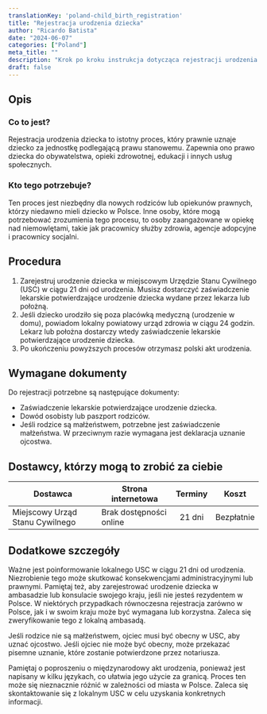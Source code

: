 ```yaml
---
translationKey: 'poland-child_birth_registration'
title: "Rejestracja urodzenia dziecka"
author: "Ricardo Batista"
date: "2024-06-07"
categories: ["Poland"]
meta_title: ""
description: "Krok po kroku instrukcja dotycząca rejestracji urodzenia dziecka w Polsce."
draft: false
---
```


## Opis
### Co to jest?
Rejestracja urodzenia dziecka to istotny proces, który prawnie uznaje dziecko za jednostkę podlegającą prawu stanowemu. Zapewnia ono prawo dziecka do obywatelstwa, opieki zdrowotnej, edukacji i innych usług społecznych.

### Kto tego potrzebuje?
Ten proces jest niezbędny dla nowych rodziców lub opiekunów prawnych, którzy niedawno mieli dziecko w Polsce. Inne osoby, które mogą potrzebować zrozumienia tego procesu, to osoby zaangażowane w opiekę nad niemowlętami, takie jak pracownicy służby zdrowia, agencje adopcyjne i pracownicy socjalni.

## Procedura

1. Zarejestruj urodzenie dziecka w miejscowym Urzędzie Stanu Cywilnego (USC) w ciągu 21 dni od urodzenia. Musisz dostarczyć zaświadczenie lekarskie potwierdzające urodzenie dziecka wydane przez lekarza lub położną.
2. Jeśli dziecko urodziło się poza placówką medyczną (urodzenie w domu), powiadom lokalny powiatowy urząd zdrowia w ciągu 24 godzin. Lekarz lub położna dostarczy wtedy zaświadczenie lekarskie potwierdzające urodzenie dziecka.
3. Po ukończeniu powyższych procesów otrzymasz polski akt urodzenia.

## Wymagane dokumenty
Do rejestracji potrzebne są następujące dokumenty:

- Zaświadczenie lekarskie potwierdzające urodzenie dziecka.
- Dowód osobisty lub paszport rodziców.
- Jeśli rodzice są małżeństwem, potrzebne jest zaświadczenie małżeństwa. W przeciwnym razie wymagana jest deklaracja uznanie ojcostwa.

## Dostawcy, którzy mogą to zrobić za ciebie

| Dostawca            |    Strona internetowa                      |     Terminy    |       Koszt      |
| ------------------- | -------------------------                |  :-------------: | :-------------: |
| Miejscowy Urząd Stanu Cywilnego  |  Brak dostępności online                         |       21 dni       |    Bezpłatnie    |

## Dodatkowe szczegóły
Ważne jest poinformowanie lokalnego USC w ciągu 21 dni od urodzenia. Niezrobienie tego może skutkować konsekwencjami administracyjnymi lub prawnymi. Pamiętaj też, aby zarejestrować urodzenie dziecka w ambasadzie lub konsulacie swojego kraju, jeśli nie jesteś rezydentem w Polsce. W niektórych przypadkach równoczesna rejestracja zarówno w Polsce, jak i w swoim kraju może być wymagana lub korzystna. Zaleca się zweryfikowanie tego z lokalną ambasadą.

Jeśli rodzice nie są małżeństwem, ojciec musi być obecny w USC, aby uznać ojcostwo. Jeśli ojciec nie może być obecny, może przekazać pisemne uznanie, które zostanie potwierdzone przez notariusza.

Pamiętaj o poproszeniu o międzynarodowy akt urodzenia, ponieważ jest napisany w kilku językach, co ułatwia jego użycie za granicą. Proces ten może się nieznacznie różnić w zależności od miasta w Polsce. Zaleca się skontaktowanie się z lokalnym USC w celu uzyskania konkretnych informacji.